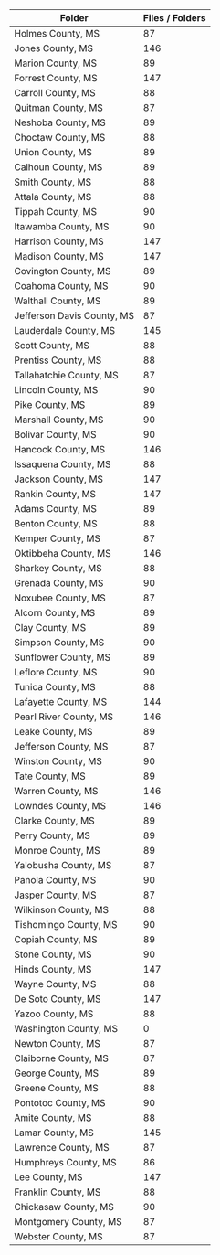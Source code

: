 | Folder                     |   Files / Folders |
|----------------------------|-------------------|
| Holmes County, MS          |                87 |
| Jones County, MS           |               146 |
| Marion County, MS          |                89 |
| Forrest County, MS         |               147 |
| Carroll County, MS         |                88 |
| Quitman County, MS         |                87 |
| Neshoba County, MS         |                89 |
| Choctaw County, MS         |                88 |
| Union County, MS           |                89 |
| Calhoun County, MS         |                89 |
| Smith County, MS           |                88 |
| Attala County, MS          |                88 |
| Tippah County, MS          |                90 |
| Itawamba County, MS        |                90 |
| Harrison County, MS        |               147 |
| Madison County, MS         |               147 |
| Covington County, MS       |                89 |
| Coahoma County, MS         |                90 |
| Walthall County, MS        |                89 |
| Jefferson Davis County, MS |                87 |
| Lauderdale County, MS      |               145 |
| Scott County, MS           |                88 |
| Prentiss County, MS        |                88 |
| Tallahatchie County, MS    |                87 |
| Lincoln County, MS         |                90 |
| Pike County, MS            |                89 |
| Marshall County, MS        |                90 |
| Bolivar County, MS         |                90 |
| Hancock County, MS         |               146 |
| Issaquena County, MS       |                88 |
| Jackson County, MS         |               147 |
| Rankin County, MS          |               147 |
| Adams County, MS           |                89 |
| Benton County, MS          |                88 |
| Kemper County, MS          |                87 |
| Oktibbeha County, MS       |               146 |
| Sharkey County, MS         |                88 |
| Grenada County, MS         |                90 |
| Noxubee County, MS         |                87 |
| Alcorn County, MS          |                89 |
| Clay County, MS            |                89 |
| Simpson County, MS         |                90 |
| Sunflower County, MS       |                89 |
| Leflore County, MS         |                90 |
| Tunica County, MS          |                88 |
| Lafayette County, MS       |               144 |
| Pearl River County, MS     |               146 |
| Leake County, MS           |                89 |
| Jefferson County, MS       |                87 |
| Winston County, MS         |                90 |
| Tate County, MS            |                89 |
| Warren County, MS          |               146 |
| Lowndes County, MS         |               146 |
| Clarke County, MS          |                89 |
| Perry County, MS           |                89 |
| Monroe County, MS          |                89 |
| Yalobusha County, MS       |                87 |
| Panola County, MS          |                90 |
| Jasper County, MS          |                87 |
| Wilkinson County, MS       |                88 |
| Tishomingo County, MS      |                90 |
| Copiah County, MS          |                89 |
| Stone County, MS           |                90 |
| Hinds County, MS           |               147 |
| Wayne County, MS           |                88 |
| De Soto County, MS         |               147 |
| Yazoo County, MS           |                88 |
| Washington County, MS      |                 0 |
| Newton County, MS          |                87 |
| Claiborne County, MS       |                87 |
| George County, MS          |                89 |
| Greene County, MS          |                88 |
| Pontotoc County, MS        |                90 |
| Amite County, MS           |                88 |
| Lamar County, MS           |               145 |
| Lawrence County, MS        |                87 |
| Humphreys County, MS       |                86 |
| Lee County, MS             |               147 |
| Franklin County, MS        |                88 |
| Chickasaw County, MS       |                90 |
| Montgomery County, MS      |                87 |
| Webster County, MS         |                87 |